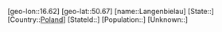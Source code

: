 ﻿---
location: [50.67,16.62]
type: City
tags:
- geo/City


SpocWebEntityId: 31824
isDeleted: false
confidential: public

---
[geo-lon::16.62]
[geo-lat::50.67]
[name::Langenbielau]
[State::]
[Country::[Poland](geo/Continent/Europe/Poland.md)]
[StateId::]
[Population::]
[Unknown::]

